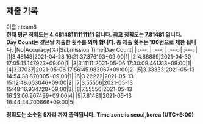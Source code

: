 


  
## 제출 기록  
이름 : team8  
**현재 평균 정확도는 4.481481111111111 입니다. 최고 정확도는 7.81481 입니다.**  
**Day Count는 같은날 제출한 횟수를 의미 합니다. 총 제출 횟수는 100번으로 제한 됩니다.**
|No|Accuracy(%)|Submission Time|Day Count|
| :---: | :---: | :---: | :---: |
|1|3.48148|2021-04-28 16:21:37.376193+09:00|1|
|2|4.88889|2021-04-30 17:05:15.147923+09:00|1|
|3|3.11111|2021-05-06 17:30:09.461313+09:00|1|
|4|3.37037|2021-05-06 17:56:45.983067+09:00|2|
|5|3.33333|2021-05-13 14:54:38.870005+09:00|1|
|6|3.22222|2021-05-13 15:12:48.653046+09:00|2|
|7|3.55556|2021-05-13 15:48:16.934728+09:00|3|
|8|7.55556|2021-05-13 16:23:06.907499+09:00|4|
|9|7.81481|2021-05-13 16:44:44.700666+09:00|5|


**정확도는 소숫점 5자리 까지 출력됩니다.**
**Time zone is seoul,korea (UTC+9:00)**
